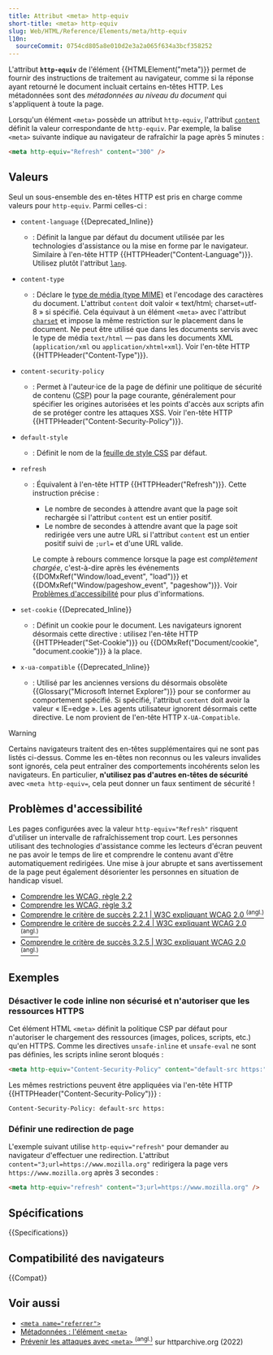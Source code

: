 ```yaml
---
title: Attribut <meta> http-equiv
short-title: <meta> http-equiv
slug: Web/HTML/Reference/Elements/meta/http-equiv
l10n:
  sourceCommit: 0754cd805a8e010d2e3a2a065f634a3bcf358252
---
```


L'attribut **`http-equiv`** de l'élément {{HTMLElement("meta")}} permet de fournir des instructions de traitement au navigateur, comme si la réponse ayant retourné le document incluait certains en-têtes HTTP.
Les métadonnées sont des _métadonnées au niveau du document_ qui s'appliquent à toute la page.

Lorsqu'un élément `<meta>` possède un attribut `http-equiv`, l'attribut [`content`](/fr/docs/Web/HTML/Reference/Attributes/content) définit la valeur correspondante de `http-equiv`.
Par exemple, la balise `<meta>` suivante indique au navigateur de rafraîchir la page après 5 minutes&nbsp;:

```html
<meta http-equiv="Refresh" content="300" />
```

## Valeurs

Seul un sous-ensemble des en-têtes HTTP est pris en charge comme valeurs pour `http-equiv`.
Parmi celles-ci&nbsp;:

- `content-language` {{Deprecated_Inline}}
  - : Définit la langue par défaut du document utilisée par les technologies d'assistance ou la mise en forme par le navigateur.
    Similaire à l'en-tête HTTP {{HTTPHeader("Content-Language")}}.
    Utilisez plutôt l'attribut [`lang`](/fr/docs/Web/HTML/Reference/Global_attributes/lang).
- `content-type`
  - : Déclare le [type de média (type MIME)](/fr/docs/Web/HTTP/Guides/MIME_types) et l'encodage des caractères du document.
    L'attribut `content` doit valoir «&nbsp;text/html; charset=utf-8&nbsp;» si spécifié.
    Cela équivaut à un élément `<meta>` avec l'attribut [`charset`](/fr/docs/Web/HTML/Reference/Elements/meta#charset) et impose la même restriction sur le placement dans le document.
    Ne peut être utilisé que dans les documents servis avec le type de média `text/html` — pas dans les documents XML (`application/xml` ou `application/xhtml+xml`).
    Voir l'en-tête HTTP {{HTTPHeader("Content-Type")}}.
- `content-security-policy`
  - : Permet à l'auteur·ice de la page de définir une politique de sécurité de contenu (<abbr title="Content Security Policy">CSP</abbr>) pour la page courante, généralement pour spécifier les origines autorisées et les points d'accès aux scripts afin de se protéger contre les attaques XSS.
    Voir l'en-tête HTTP {{HTTPHeader("Content-Security-Policy")}}.
- `default-style`
  - : Définit le nom de la [feuille de style CSS](/fr/docs/Web/CSS) par défaut.
- `refresh`
  - : Équivalent à l'en-tête HTTP {{HTTPHeader("Refresh")}}.
    Cette instruction précise&nbsp;:
    - Le nombre de secondes à attendre avant que la page soit rechargée si l'attribut `content` est un entier positif.
    - Le nombre de secondes à attendre avant que la page soit redirigée vers une autre URL si l'attribut `content` est un entier positif suivi de `;url=` et d'une URL valide.

    Le compte à rebours commence lorsque la page est _complètement chargée_, c'est-à-dire après les événements {{DOMxRef("Window/load_event", "load")}} et {{DOMxRef("Window/pageshow_event", "pageshow")}}.
    Voir [Problèmes d'accessibilité](#problèmes_daccessibilité) pour plus d'informations.

- `set-cookie` {{Deprecated_Inline}}
  - : Définit un cookie pour le document.
    Les navigateurs ignorent désormais cette directive&nbsp;: utilisez l'en-tête HTTP {{HTTPHeader("Set-Cookie")}} ou {{DOMxRef("Document/cookie", "document.cookie")}} à la place.
- `x-ua-compatible` {{Deprecated_Inline}}
  - : Utilisé par les anciennes versions du désormais obsolète {{Glossary("Microsoft Internet Explorer")}} pour se conformer au comportement spécifié.
    Si spécifié, l'attribut `content` doit avoir la valeur «&nbsp;IE=edge&nbsp;».
    Les agents utilisateur ignorent désormais cette directive.
    Le nom provient de l'en-tête HTTP `X-UA-Compatible`.

> [!WARNING]
> Certains navigateurs traitent des en-têtes supplémentaires qui ne sont pas listés ci-dessus.
> Comme les en-têtes non reconnus ou les valeurs invalides sont ignorés, cela peut entraîner des comportements incohérents selon les navigateurs.
> En particulier, **n'utilisez pas d'autres en-têtes de sécurité** avec `<meta http-equiv=`, cela peut donner un faux sentiment de sécurité&nbsp;!

## Problèmes d'accessibilité

Les pages configurées avec la valeur `http-equiv="Refresh"` risquent d'utiliser un intervalle de rafraîchissement trop court.
Les personnes utilisant des technologies d'assistance comme les lecteurs d'écran peuvent ne pas avoir le temps de lire et comprendre le contenu avant d'être automatiquement redirigées.
Une mise à jour abrupte et sans avertissement de la page peut également désorienter les personnes en situation de handicap visuel.

- [Comprendre les WCAG, règle 2.2](/fr/docs/Web/Accessibility/Guides/Understanding_WCAG/Operable#règle_2.2_—_temps_suffisant_donner_aux_utilisateurs_et_utilisatrices_assez_de_temps_pour_lire_et_utiliser_le_contenu)
- [Comprendre les WCAG, règle 3.2](/fr/docs/Web/Accessibility/Guides/Understanding_WCAG/Understandable#règle_3.2_—_prévisible_rendre_les_pages_web_prévisibles_dans_leur_apparence_et_leur_fonctionnement)
- [Comprendre le critère de succès 2.2.1 | W3C expliquant WCAG 2.0 <sup>(angl.)</sup>](https://www.w3.org/TR/UNDERSTANDING-WCAG20/time-limits-required-behaviors.html)
- [Comprendre le critère de succès 2.2.4 | W3C expliquant WCAG 2.0 <sup>(angl.)</sup>](https://www.w3.org/TR/UNDERSTANDING-WCAG20/time-limits-postponed.html)
- [Comprendre le critère de succès 3.2.5 | W3C expliquant WCAG 2.0 <sup>(angl.)</sup>](https://www.w3.org/TR/UNDERSTANDING-WCAG20/consistent-behavior-no-extreme-changes-context.html)

## Exemples

### Désactiver le code inline non sécurisé et n'autoriser que les ressources HTTPS

Cet élément HTML `<meta>` définit la politique CSP par défaut pour n'autoriser le chargement des ressources (images, polices, scripts, etc.) qu'en HTTPS.
Comme les directives `unsafe-inline` et `unsafe-eval` ne sont pas définies, les scripts inline seront bloqués&nbsp;:

```html
<meta http-equiv="Content-Security-Policy" content="default-src https:" />
```

Les mêmes restrictions peuvent être appliquées via l'en-tête HTTP {{HTTPHeader("Content-Security-Policy")}}&nbsp;:

```http
Content-Security-Policy: default-src https:
```

### Définir une redirection de page

L'exemple suivant utilise `http-equiv="refresh"` pour demander au navigateur d'effectuer une redirection.
L'attribut `content="3;url=https://www.mozilla.org"` redirigera la page vers `https://www.mozilla.org` après 3 secondes&nbsp;:

```html
<meta http-equiv="refresh" content="3;url=https://www.mozilla.org" />
```

## Spécifications

{{Specifications}}

## Compatibilité des navigateurs

{{Compat}}

## Voir aussi

- [`<meta name="referrer">`](/fr/docs/Web/HTML/Reference/Elements/meta/name/referrer)
- [Métadonnées&nbsp;: l'élément `<meta>`](/fr/docs/Learn_web_development/Core/Structuring_content/Webpage_metadata#métadonnées_lélément_meta)
- [Prévenir les attaques avec `<meta>` <sup>(angl.)</sup>](https://almanac.httparchive.org/en/2022/security#preventing-attacks-using-meta) sur httparchive.org (2022)
